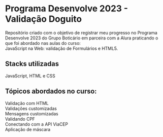 # Programa Desenvolve 2023 - Validação Doguito

Repositório criado com o objetivo de registrar meu progresso no Programa Desenvolve 2023 do Grupo Boticário em parceira com a Alura praticando o que foi abordado nas aulas do curso: <br> 
JavaScript na Web: validação de Formulários e HTML5. <br>

## Stacks utilizadas

JavaScript, HTML e CSS

## Tópicos abordados no curso:

Validação com HTML <br>
Validações customizadas <br>
Mensagens customizadas <br>
Validando CPF <br>
Conectando com a API ViaCEP <br>
Aplicação de máscara

